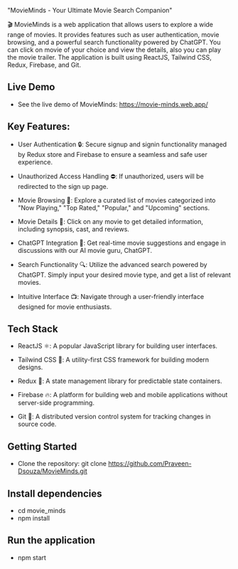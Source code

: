 "MovieMinds - Your Ultimate Movie Search Companion"

🎬 MovieMinds is a web application that allows users to explore a wide range of movies. It provides features such as user authentication, movie browsing, and a powerful search functionality powered by ChatGPT. You can click on movie of your choice and view the details, also you can play the movie trailer. The application is built using ReactJS, Tailwind CSS, Redux, Firebase, and Git.

## Live Demo
- See the live demo of MovieMinds: https://movie-minds.web.app/

## Key Features:

- User Authentication 🔒: Secure signup and signin functionality managed by Redux store and Firebase to ensure a seamless and safe user experience.

- Unauthorized Access Handling ⛔: If unauthorized, users will be redirected to the sign up page.

- Movie Browsing 🍿: Explore a curated list of movies categorized into "Now Playing," "Top Rated," "Popular," and "Upcoming" sections.

- Movie Details 🎥: Click on any movie to get detailed information, including synopsis, cast, and reviews.

- ChatGPT Integration 🤖: Get real-time movie suggestions and engage in discussions with our AI movie guru, ChatGPT.

- Search Functionality 🔍: Utilize the advanced search powered by ChatGPT. Simply input your desired movie type, and get a list of relevant movies.

- Intuitive Interface 📺: Navigate through a user-friendly interface designed for movie enthusiasts.

## Tech Stack

- ReactJS ⚛: A popular JavaScript library for building user interfaces.

- Tailwind CSS 🎨: A utility-first CSS framework for building modern designs.

- Redux 🔄: A state management library for predictable state containers.

- Firebase 🔥: A platform for building web and mobile applications without server-side programming.

- Git 📂: A distributed version control system for tracking changes in source code.

## Getting Started
- Clone the repository: git clone https://github.com/Praveen-Dsouza/MovieMinds.git

## Install dependencies
- cd movie_minds
- npm install

## Run the application
- npm start